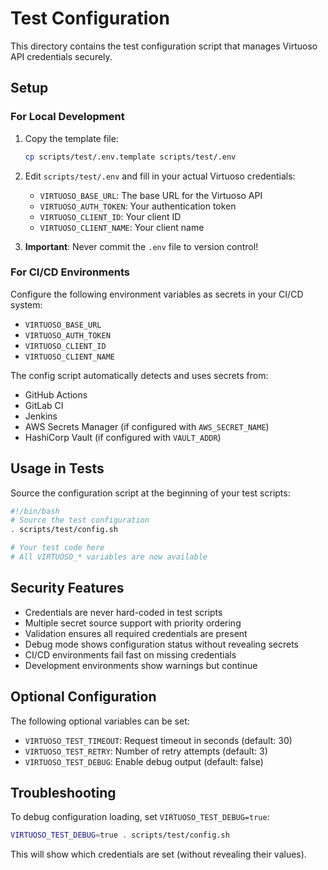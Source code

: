 # Test Configuration

This directory contains the test configuration script that manages Virtuoso API credentials securely.

## Setup

### For Local Development

1. Copy the template file:
   ```bash
   cp scripts/test/.env.template scripts/test/.env
   ```

2. Edit `scripts/test/.env` and fill in your actual Virtuoso credentials:
   - `VIRTUOSO_BASE_URL`: The base URL for the Virtuoso API
   - `VIRTUOSO_AUTH_TOKEN`: Your authentication token
   - `VIRTUOSO_CLIENT_ID`: Your client ID
   - `VIRTUOSO_CLIENT_NAME`: Your client name

3. **Important**: Never commit the `.env` file to version control!

### For CI/CD Environments

Configure the following environment variables as secrets in your CI/CD system:
- `VIRTUOSO_BASE_URL`
- `VIRTUOSO_AUTH_TOKEN`
- `VIRTUOSO_CLIENT_ID`
- `VIRTUOSO_CLIENT_NAME`

The config script automatically detects and uses secrets from:
- GitHub Actions
- GitLab CI
- Jenkins
- AWS Secrets Manager (if configured with `AWS_SECRET_NAME`)
- HashiCorp Vault (if configured with `VAULT_ADDR`)

## Usage in Tests

Source the configuration script at the beginning of your test scripts:

```bash
#!/bin/bash
# Source the test configuration
. scripts/test/config.sh

# Your test code here
# All VIRTUOSO_* variables are now available
```

## Security Features

- Credentials are never hard-coded in test scripts
- Multiple secret source support with priority ordering
- Validation ensures all required credentials are present
- Debug mode shows configuration status without revealing secrets
- CI/CD environments fail fast on missing credentials
- Development environments show warnings but continue

## Optional Configuration

The following optional variables can be set:
- `VIRTUOSO_TEST_TIMEOUT`: Request timeout in seconds (default: 30)
- `VIRTUOSO_TEST_RETRY`: Number of retry attempts (default: 3)
- `VIRTUOSO_TEST_DEBUG`: Enable debug output (default: false)

## Troubleshooting

To debug configuration loading, set `VIRTUOSO_TEST_DEBUG=true`:

```bash
VIRTUOSO_TEST_DEBUG=true . scripts/test/config.sh
```

This will show which credentials are set (without revealing their values).
